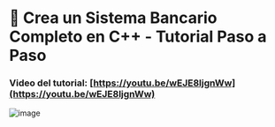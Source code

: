 # 🏦 Crea un Sistema Bancario Completo en C++ - Tutorial Paso a Paso
### Video del tutorial: [https://youtu.be/wEJE8ljgnWw](https://youtu.be/wEJE8ljgnWw)


![image](https://github.com/user-attachments/assets/00c76130-d1c9-4d00-b21b-36f1f84262e3)
